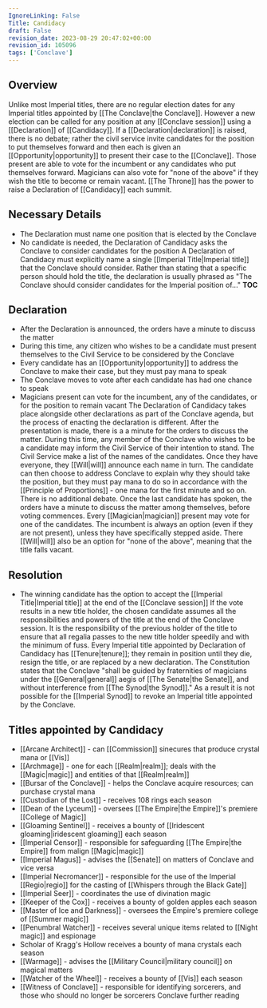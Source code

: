 ```yaml
---
IgnoreLinking: False
Title: Candidacy
draft: False
revision_date: 2023-08-29 20:47:02+00:00
revision_id: 105096
tags: ['Conclave']
---
```


## Overview
Unlike most Imperial titles, there are no regular election dates for any Imperial titles appointed by [[The Conclave|the Conclave]]. However a new election can be called for any position at any [[Conclave session]] using a [[Declaration]] of [[Candidacy]]. If a [[Declaration|declaration]] is raised, there is no debate; rather the civil service invite candidates for the position to put themselves forward and then each is given an [[Opportunity|opportunity]] to present their case to the [[Conclave]].
Those present are able to vote for the incumbent or any candidates who put themselves forward. Magicians can also vote for "none of the above" if they wish the title to become or remain vacant.
[[The Throne]] has the power to raise a Declaration of [[Candidacy]] each summit.
## Necessary Details
* The Declaration must name one position that is elected by the Conclave
* No candidate is needed, the Declaration of Candidacy asks the Conclave to consider candidates for the position
A Declaration of Candidacy must explicitly name a single [[Imperial Title|Imperial title]] that the Conclave should consider. Rather than stating that a specific person should hold the title, the declaration is usually phrased as "The Conclave should consider candidates for the Imperial position of..."
__TOC__
## Declaration
* After the Declaration is announced, the orders have a minute to discuss the matter
* During this time, any citizen who wishes to be a candidate must present themselves to the Civil Service to be considered by the Conclave
* Every candidate has an [[Opportunity|opportunity]] to address the Conclave to make their case, but they must pay mana to speak
* The Conclave moves to vote after each candidate has had one chance to speak
* Magicians present can vote for the incumbent, any of the candidates, or for the position to remain vacant
The Declaration of Candidacy takes place alongside other declarations as part of the Conclave agenda, but the process of enacting the declaration is different. After the presentation is made, there is a a minute for the orders to discuss the matter. During this time, any member of the Conclave who wishes to be a candidate may inform the Civil Service of their intention to stand.
The Civil Service make a list of the names of the candidates. Once they have everyone, they [[Will|will]] announce each name in turn. The candidate can then choose to address Conclave to explain why they should take the position, but they must pay mana to do so in accordance with the [[Principle of Proportions]] - one mana for the first minute and so on.
There is no additional debate. Once the last candidate has spoken, the orders have a minute to discuss the matter among themselves, before voting commences. Every [[Magician|magician]] present may vote for one of the candidates. The incumbent is always an option (even if they are not present), unless they have specifically stepped aside. There [[Will|will]] also be an option for "none of the above", meaning that the title falls vacant.
## Resolution
* The winning candidate has the option to accept the [[Imperial Title|Imperial title]] at the end of the [[Conclave session]]
If the vote results in a new title holder, the chosen candidate assumes all the responsibilities and powers of the title at the end of the Conclave session. It is the responsibility of the previous holder of the title to ensure that all regalia passes to the new title holder speedily and with the minimum of fuss.
Every Imperial title appointed by Declaration of Candidacy has [[Tenure|tenure]]; they remain in position until they die, resign the title, or are replaced by a new declaration. The Constitution states that the Conclave "shall be guided by fraternities of magicians under the [[General|general]] aegis of [[The Senate|the Senate]], and without interference from [[The Synod|the Synod]]." As a result it is not possible for the [[Imperial Synod]] to revoke an Imperial title appointed by the Conclave.
## Titles appointed by Candidacy
* [[Arcane Architect]] - can [[Commission]] sinecures that produce crystal mana or [[Vis]]
* [[Archmage]] - one for each [[Realm|realm]]; deals with the [[Magic|magic]] and entities of that [[Realm|realm]]
* [[Bursar of the Conclave]] - helps the Conclave acquire resources; can purchase crystal mana
* [[Custodian of the Lost]] - receives 108 rings each season
* [[Dean of the Lyceum]] - oversees [[The Empire|the Empire]]'s premiere [[College of Magic]]
* [[Gloaming Sentinel]] - receives a bounty of [[Iridescent gloaming|iridescent gloaming]] each season
* [[Imperial Censor]] - responsible for safeguarding [[The Empire|the Empire]] from malign [[Magic|magic]]
* [[Imperial Magus]] - advises the [[Senate]] on matters of Conclave and vice versa
* [[Imperial Necromancer]] - responsible for the use of the Imperial [[Regio|regio]] for the casting of [[Whispers through the Black Gate]]
* [[Imperial Seer]] - coordinates the use of divination magic
* [[Keeper of the Cox]] - receives a bounty of golden apples each season
* [[Master of Ice and Darkness]] - oversees the Empire's premiere college of [[Summer magic]]
* [[Penumbral Watcher]] - receives several unique items related to [[Night magic]] and espionage
* Scholar of Kragg's Hollow receives a bounty of mana crystals each season
* [[Warmage]] - advises the [[Military Council|military council]] on magical matters
* [[Watcher of the Wheel]] - receives a bounty of [[Vis]] each season
* [[Witness of Conclave]] - responsible for identifying sorcerers, and those who should no longer be sorcerers
Conclave further reading